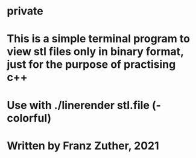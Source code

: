 # private

# This is a simple terminal program to view stl files only in binary format, just for the purpose of practising c++
# Use with ./linerender stl.file (-colorful)


# Written by Franz Zuther, 2021




